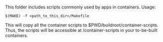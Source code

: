 This folder includes scripts commonly used by apps in containers. Usage:

    $(MAKE) -f <path_to_this_dir>/Makefile

This will copy all the container scripts to $PWD/buildroot/container-scripts. 
Thus,
the scripts will be accessible at /container-scripts in your to-be-built 
containers.

